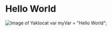 # Hello World
![Image of Yaktocat](https://octodex.github.com/images/yaktocat.png)
var myVar = "Hello World";
